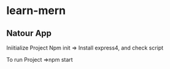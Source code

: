 # learn-mern

## Natour App

Iniitialize Project
Npm init => Install express4, and check script

To run Project =>npm start

